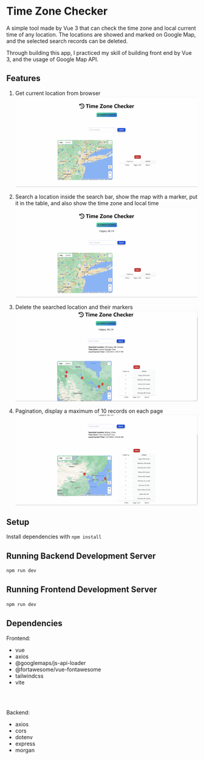# Time Zone Checker

A simple tool made by Vue 3 that can check the time zone and local current time of any location. The locations are showed and marked on Google Map, and the selected search records can be deleted.

Through building this app, I practiced my skill of building front end by Vue 3, and the usage of Google Map API.


## Features

1. Get current location from browser
!["Get current location from browser"](https://github.com/Tank-Sun/TimeZoneChecker/blob/main/Assets/currentLocation.gif?raw=true)

2. Search a location inside the search bar, show the map with a marker, put it in the table, and also show the time zone and local time
!["Search a location"](https://github.com/Tank-Sun/TimeZoneChecker/blob/main/Assets/searchLocation.gif?raw=true)

3. Delete the searched location and their markers
!["Delete the searched location"](https://github.com/Tank-Sun/TimeZoneChecker/blob/main/Assets/deleteLocation.gif?raw=true)

4. Pagination, display a maximum of 10 records on each page
!["Pagination"](https://github.com/Tank-Sun/TimeZoneChecker/blob/main/Assets/pagination.gif?raw=true)


## Setup

Install dependencies with `npm install`

## Running Backend Development Server

```sh
npm run dev
```
## Running Frontend Development Server

```sh
npm run dev
```



## Dependencies

Frontend:
- vue
- axios
- @googlemaps/js-api-loader
- @fortawesome/vue-fontawesome
- tailwindcss
- vite

<br>
<br>
  

Backend:
- axios
- cors
- dotenv
- express
- morgan

